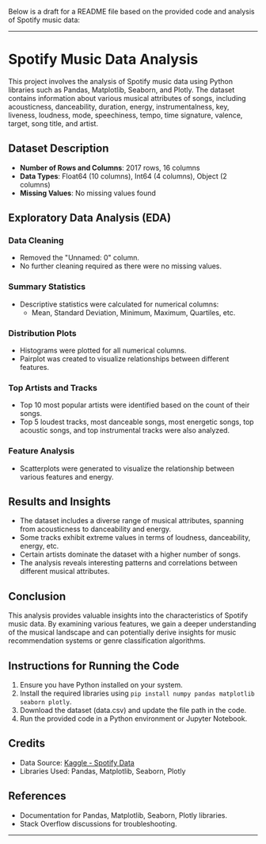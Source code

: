Below is a draft for a README file based on the provided code and analysis of Spotify music data:

---

# Spotify Music Data Analysis

This project involves the analysis of Spotify music data using Python libraries such as Pandas, Matplotlib, Seaborn, and Plotly. The dataset contains information about various musical attributes of songs, including acousticness, danceability, duration, energy, instrumentalness, key, liveness, loudness, mode, speechiness, tempo, time signature, valence, target, song title, and artist.

## Dataset Description

- **Number of Rows and Columns**: 2017 rows, 16 columns
- **Data Types**: Float64 (10 columns), Int64 (4 columns), Object (2 columns)
- **Missing Values**: No missing values found

## Exploratory Data Analysis (EDA)

### Data Cleaning
- Removed the "Unnamed: 0" column.
- No further cleaning required as there were no missing values.

### Summary Statistics
- Descriptive statistics were calculated for numerical columns:
  - Mean, Standard Deviation, Minimum, Maximum, Quartiles, etc.

### Distribution Plots
- Histograms were plotted for all numerical columns.
- Pairplot was created to visualize relationships between different features.

### Top Artists and Tracks
- Top 10 most popular artists were identified based on the count of their songs.
- Top 5 loudest tracks, most danceable songs, most energetic songs, top acoustic songs, and top instrumental tracks were also analyzed.

### Feature Analysis
- Scatterplots were generated to visualize the relationship between various features and energy.

## Results and Insights
- The dataset includes a diverse range of musical attributes, spanning from acousticness to danceability and energy.
- Some tracks exhibit extreme values in terms of loudness, danceability, energy, etc.
- Certain artists dominate the dataset with a higher number of songs.
- The analysis reveals interesting patterns and correlations between different musical attributes.

## Conclusion
This analysis provides valuable insights into the characteristics of Spotify music data. By examining various features, we gain a deeper understanding of the musical landscape and can potentially derive insights for music recommendation systems or genre classification algorithms.

## Instructions for Running the Code
1. Ensure you have Python installed on your system.
2. Install the required libraries using `pip install numpy pandas matplotlib seaborn plotly`.
3. Download the dataset (data.csv) and update the file path in the code.
4. Run the provided code in a Python environment or Jupyter Notebook.

## Credits
- Data Source: [Kaggle - Spotify Data](https://www.kaggle.com/)
- Libraries Used: Pandas, Matplotlib, Seaborn, Plotly

## References
- Documentation for Pandas, Matplotlib, Seaborn, Plotly libraries.
- Stack Overflow discussions for troubleshooting.

---

